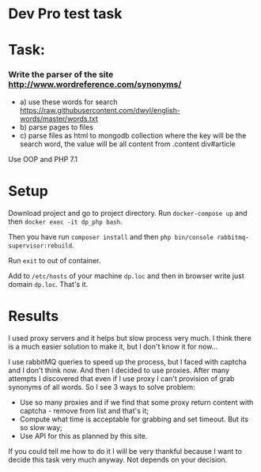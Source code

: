 Dev Pro test task
===============

# Task:
###  Write the parser of the site http://www.wordreference.com/synonyms/
 
- a) use these words for search https://raw.githubusercontent.com/dwyl/english-words/master/words.txt
- b) parse pages to files
- c) parse files as html to mongodb collection where the key will be the search word, the value will be all content from .content div#article

Use OOP and PHP 7.1

# Setup

Download project and go to project directory.
Run `docker-compose up` and then `docker exec -it dp_php bash`.

Then you have run `composer install` and then `php bin/console rabbitmq-supervisor:rebuild`.

Run `exit` to out of container.

Add to `/etc/hosts` of your machine `dp.loc` and then in browser write just domain `dp.loc`.
That's it. 

# Results

I used proxy servers and it helps but slow process very much.
I think there is a much easier solution to make it, but I don't know it for now...

I use rabbitMQ queries to speed up the process, but I faced with captcha and I don't think now.
And then I decided to use proxies. After many attempts I discovered that even if I use proxy
I can't provision of grab synonyms of all words. So I see 3 ways to solve problem:

- Use so many proxies and if we find that some proxy return content with captcha - remove from list
and that's it;
- Compute what time is acceptable for grabbing and set timeout. But its so slow way;
- Use API for this as planned by this site.

If you could tell me how to do it I will be very thankful because I want to decide this task
very much anyway. Not depends on your decision.
